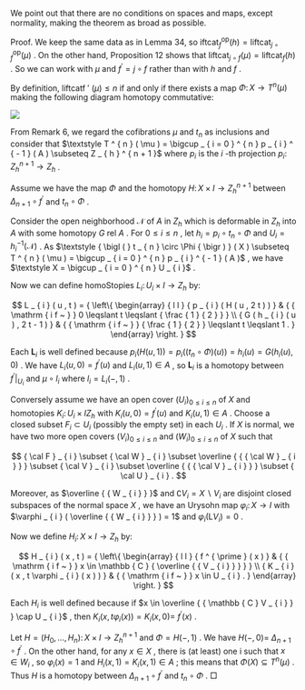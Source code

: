 We point out that there are no conditions on spaces and maps, except normality, making the theorem as broad as possible.  

Proof. We keep the same data as in Lemma 34, so $\mathrm { i f t c a t } _ { f } ^ { \mathrm { o p } } ( h ) = \mathrm { l i f t c a t } _ { j \circ f } ^ { \mathrm { o p } } ( \mu )$ . On the other hand, Proposition 12 shows that $\mathrm { l i f t c a t } _ { j \circ f } ( \mu ) = \mathrm { l i f t c a t } _ { f } ( h )$ . So we can work with $\mu$ and $f ^ { \prime } = j \circ f$ rather than with $h$ and $f$ .  

By definition, liftcatf ′ $( \mu ) \leqslant n$ if and only if there exists a map $\Phi \colon X \to T ^ { n } ( \mu )$ making the following diagram homotopy commutative:  

![](tmp1991t_bh/4b314c967fba2d558ebcd810bf8baae5452048688c4c42ba10ad4c01940b8f9c.jpg)  

From Remark 6, we regard the cofibrations $\mu$ and $t _ { n }$ as inclusions and consider that $\textstyle T ^ { n } ( \mu ) = \bigcup _ { i = 0 } ^ { n } p _ { i } ^ { - 1 } ( A ) \subseteq Z _ { h } ^ { n + 1 }$ where $p _ { i }$ is the $i$ -th projection $p _ { i } \colon Z _ { h } ^ { n + 1 } \to Z _ { h }$ .  

Assume we have the map $\Phi$ and the homotopy $H \colon X \times I \to Z _ { h } ^ { n + 1 }$ between $\Delta _ { n + 1 } \circ f ^ { \prime }$ and $t _ { n } \circ \Phi$ .  

Consider the open neighborhood $\mathcal { N }$ of $A$ in $Z _ { h }$ which is deformable in $Z _ { h }$ into $A$ with some homotopy $G$ rel $A$ . For $0 \leqslant i \leqslant n$ , let $h _ { i } = p _ { i } \circ t _ { n } \circ \Phi$ and $U _ { i } = h _ { i } ^ { - 1 } ( \mathcal { N } )$ . As $\textstyle { \bigl ( } t _ { n } \circ \Phi { \bigr ) } ( X ) \subseteq T ^ { n } ( \mu ) = \bigcup _ { i = 0 } ^ { n } p _ { i } ^ { - 1 } ( A )$ , we have $\textstyle X = \bigcup _ { i = 0 } ^ { n } U _ { i }$ .  

Now we can define homoStopies $L _ { i } \colon U _ { i } \times I \to Z _ { h }$ by:  

$$
L _ { i } ( u , t ) = { \left\{ \begin{array} { l l } { p _ { i } ( H ( u , 2 t ) ) } & { { \mathrm { i f ~ } } 0 \leqslant t \leqslant { \frac { 1 } { 2 } } } \\ { G ( h _ { i } ( u ) , 2 t - 1 ) } & { { \mathrm { i f ~ } } { \frac { 1 } { 2 } } \leqslant t \leqslant 1 . } \end{array} \right. }
$$  

Each $\boldsymbol { L } _ { i }$ is well defined because $p _ { i } ( H ( u , 1 ) ) = p _ { i } ( ( t _ { n } \circ \Phi ) ( u ) ) = h _ { i } ( u ) = G ( h _ { i } ( u ) , 0 )$ . We have $L _ { i } ( u , 0 ) = f ^ { \prime } ( u )$ and $L _ { i } ( u , 1 ) \in A$ , so $\boldsymbol { L } _ { i }$ is a homotopy between $f ^ { \prime } | _ { U _ { i } }$ and $\mu \circ l _ { i }$ where $l _ { i } = L _ { i } ( - , 1 )$ .  

Conversely assume we have an open cover $( U _ { i } ) _ { 0 \leqslant i \leqslant n }$ of $X$ and homotopies $K _ { i } \colon U _ { i } \times I  Z _ { h }$ with $K _ { i } ( u , 0 ) = f ^ { \prime } ( u )$ and $K _ { i } ( u , 1 ) \in A$ . Choose a closed subset $F _ { i } \subset U _ { i }$ (possibly the empty set) in each $U _ { i }$ . If $X$ is normal, we have two more open covers $( V _ { i } ) _ { 0 \leqslant i \leqslant n }$ and $( W _ { i } ) _ { 0 \leqslant i \leqslant n }$ of $X$ such that  

$$
{ \cal F } _ { i } \subset { \cal W } _ { i } \subset \overline { { { \cal W } _ { i } } } \subset { \cal V } _ { i } \subset \overline { { { \cal V } _ { i } } } \subset { \cal U } _ { i } .
$$  

Moreover, as $\overline { { W _ { i } } }$ and $\complement V _ { i } = X \backslash V _ { i }$ are disjoint closed subspaces of the normal space $X$ , we have an Urysohn map $\varphi _ { i } \colon X \to I$ with $\varphi _ { i } ( \overline { { W _ { i } } } ) = 1$ and $\varphi _ { i } ( \mathsf { L } V _ { i } ) = 0$ .  

Now we define $H _ { i } \colon X \times I \to Z _ { h }$ by:  

$$
H _ { i } ( x , t ) = { \left\{ \begin{array} { l l } { f ^ { \prime } ( x ) } & { { \mathrm { i f ~ } } x \in \mathbb { C } { \overline { { V _ { i } } } } } \\ { K _ { i } ( x , t \varphi _ { i } ( x ) ) } & { { \mathrm { i f ~ } } x \in U _ { i } . } \end{array} \right. }
$$  

Each $H _ { i }$ is well defined because if $x \in \overline { { \mathbb { C } V _ { i } } } \cap U _ { i }$ , then $K _ { i } ( x , t \varphi _ { i } ( x ) ) = K _ { i } ( x , 0 ) =$ $f ^ { \prime } ( x )$ .  

Let $H = ( H _ { 0 } , \dots , H _ { n } ) \colon X \times I \to Z _ { h } ^ { n + 1 }$ and $\Phi = H ( - , 1 )$ . We have $H ( - , 0 ) =$ $\Delta _ { n + 1 } \circ f ^ { \prime }$ . On the other hand, for any $x \in X$ , there is (at least) one i such that $x \in W _ { i }$ , so $\varphi _ { i } ( x ) = 1$ and $H _ { i } ( x , 1 ) = K _ { i } ( x , 1 ) \in A$ ; this means that $\Phi ( X ) \subseteq T ^ { n } ( \mu )$ . Thus $H$ is a homotopy between $\Delta _ { n + 1 } \circ f ^ { \prime }$ and $t _ { n } \circ \Phi$ . □  